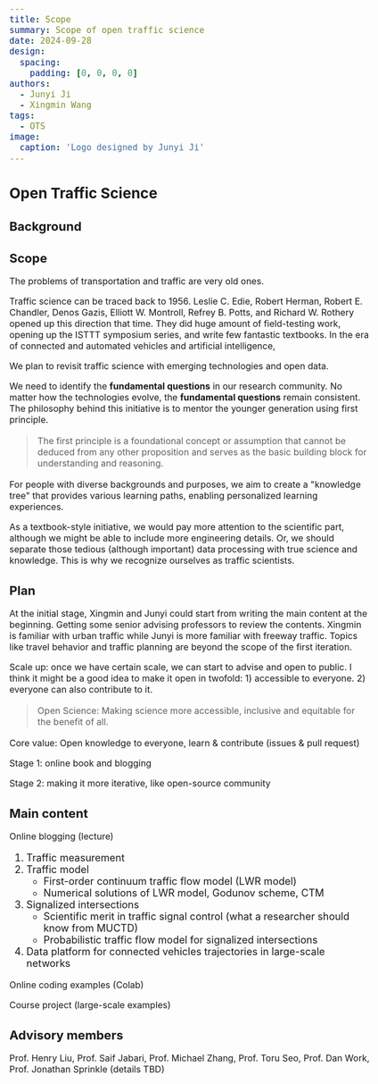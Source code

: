 ```yaml
---
title: Scope
summary: Scope of open traffic science
date: 2024-09-28
design:
  spacing:
    padding: [0, 0, 0, 0]
authors:
  - Junyi Ji
  - Xingmin Wang
tags:
  - OTS
image:
  caption: 'Logo designed by Junyi Ji'
---
```


<style>
body {
  font-size: 18px;
}

h1 {
  font-size: 26px;
}

h2 {
  font-size: 22px;
}

p {
  font-size: 16px;
}
</style>

# Open Traffic Science 

## Background


## Scope
The problems of transportation and traffic are very old ones.

Traffic science can be traced back to 1956. Leslie C. Edie, Robert Herman, Robert E. Chandler, Denos Gazis, Elliott W. Montroll, Refrey B. Potts, and Richard W. Rothery opened up this direction that time. They did huge amount of field-testing work, opening up the ISTTT symposium series, and write few fantastic textbooks. In the era of connected and automated vehicles and artificial intelligence, 

We plan to revisit traffic science with emerging technologies and open data.

We need to identify the **fundamental questions** in our research community. No matter how the technologies evolve, the **fundamental questions** remain consistent. The philosophy behind this initiative is to mentor the younger generation using first principle.

> The first principle is a foundational concept or assumption that cannot be deduced from any other proposition and serves as the basic building block for understanding and reasoning.

For people with diverse backgrounds and purposes, we aim to create a "knowledge tree" that provides various learning paths, enabling personalized learning experiences.

As a textbook-style initiative, we would pay more attention to the scientific part, although we might be able to include more engineering details. Or, we should separate those tedious (although important) data processing with true science and knowledge. This is why we recognize ourselves as traffic scientists. 

## Plan

At the initial stage, Xingmin and Junyi could start from writing the main content at the beginning. Getting some senior advising professors to review the contents. Xingmin is familiar with urban traffic while Junyi is more familiar with freeway traffic. Topics like travel behavior and traffic planning are beyond the scope of the first iteration.

Scale up: once we have certain scale, we can start to advise and open to public. I think it might be a good idea to make it open in twofold: 1) accessible to everyone. 2) everyone can also contribute to it.

> Open Science: Making science more accessible, inclusive and equitable for the benefit of all.

Core value: Open knowledge to everyone, learn & contribute (issues & pull request)

Stage 1: online book and blogging

Stage 2: making it more iterative, like open-source community

## Main content

Online blogging (lecture)

1. Traffic measurement
2. Traffic model
    - First-order continuum traffic flow model (LWR model)
    - Numerical solutions of LWR model, Godunov scheme, CTM
3. Signalized intersections
    - Scientific merit in traffic signal control (what a researcher should know from MUCTD)
    - Probabilistic traffic flow model for signalized intersections
4. Data platform for connected vehicles trajectories in large-scale networks

Online coding examples (Colab)

Course project (large-scale examples)

## Advisory members

Prof. Henry Liu, Prof. Saif Jabari, Prof. Michael Zhang, Prof. Toru Seo, Prof. Dan Work, Prof. Jonathan Sprinkle (details TBD)